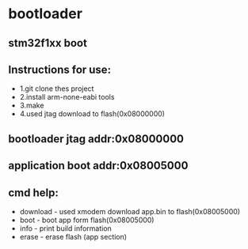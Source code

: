 # bootloader

## stm32f1xx boot

## Instructions for use:

* 1.git clone thes project
* 2.install arm-none-eabi tools
* 3.make
* 4.used jtag download to flash(0x08000000)


## bootloader jtag addr:0x08000000

## application boot addr:0x08005000

## cmd help:
* download - used xmodem download app.bin to flash(0x08005000)
* boot - boot app form flash(0x08005000)
* info - print build information
* erase - erase flash (app section)
